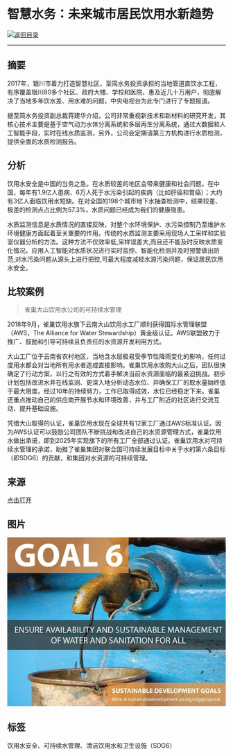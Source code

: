 # 智慧水务：未来城市居民饮用水新趋势

[![返回目录](http://img.shields.io/badge/点击-返回目录-875A7B.svg?style=flat&colorA=8F8F8F)](/)

----------

## 摘要

2017年，银川市着力打造智慧社区，至简水务投资承担的当地管道直饮水工程，有序覆盖银川80多个社区、政府大楼、学校和医院，惠及近几十万用户，彻底解决了当地多年饮水差、用水难的问题，中央电视台为此专门进行了专题报道。

据至简水务投资副总裁蒋建华介绍，公司非常重视新技术和新材料的研究开发，其核心技术主要是基于空气动力水体分离系统和多层再生分离系统，通过大数据和人工智能手段，实时在线水质监测，另外，公司会定期请第三方机构进行水质检测，提供全面的水质检测报告。

## 分析

饮用水安全是中国的当务之急。在水质较差的地区会带来健康和社会问题。在中国，每年有1.9亿人患病、6万人死于水污染引起的疾病（比如肝癌和胃癌）；大约有3亿人面临饮用水短缺。在对全国的198个城市地下水抽查检测中，结果较差、极差的检测点占比例为57.3%，水质问题已经成为我们的健康隐患。 

水质监测信息是水质情况的直接反映，对整个水环境保护、水污染控制乃至维护水环境健康方面起着至关重要的作用。传统的水质监测主要采用现场人工采样和实验室仪器分析的方法。这种方法不仅效率低,采样误差大,而且还不能及时反映水质变化情况。应用人工智能对水质状况进行实时监控、智能化检测并及时预警做出防范,对水污染问题从源头上进行把控,可最大程度减轻水源污染问题，保证居民饮用水安全。

## 比较案例

> 雀巢大山饮用水公司的可持续水管理

2018年9月，雀巢饮用水旗下云南大山饮用水工厂顺利获得国际水管理联盟（AWS，The Alliance for Water Stewardship）黄金级认证。AWS联盟致力于推广、鼓励和引导可持续且负责任的水资源开发利用方式。

大山工厂位于云南省农村地区，当地含水层极易受季节性降雨变化的影响，任何过度用水都会对当地所有用水者造成直接影响。雀巢饮用水收购大山之后，团队很快确定了行动方案，以行之有效的方式着手解决当前水资源面临的最紧迫挑战。初步计划包括改进水井在线监测、更深入地分析动态水位、并确保工厂的取水量始终低于最大限度。经过10年的持续努力，工作已取得成效，水位已经稳定下来。雀巢还重点推动自己的供应商开展节水和环境改善，并与工厂附近的社区进行交流互动、提升基础设施。

凭借大山取得的认证，雀巢饮用水现在全球共有12家工厂通过AWS标准认证。因为AWS认证可以鼓励公司团队不断挑战和改进自己的水资源管理方式，雀巢饮用水做出承诺，即到2025年实现旗下的所有工厂全部通过认证。雀巢饮用水对可持续水管理的承诺，助推了雀巢集团对联合国可持续发展目标中关于水的第六条目标（即SDG6）的贡献，和集团对水资源的可持续管理。

## 来源

<a href="https://mp.weixin.qq.com/s/XFFknpRHF-p5N2MdLoFZ0w " target="_blank">点击打开</a>

## 图片

![图片](6.1.1.jpg)

## 标签

饮用水安全、可持续水管理、清洁饮用水和卫生设施（SDG6）
